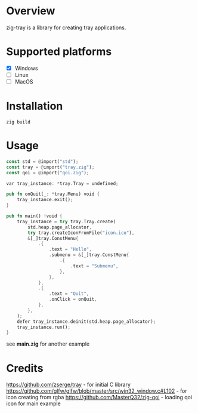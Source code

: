 # Overview

zig-tray is a library for creating tray applications.

# Supported platforms

 - [x] Windows
 - [ ] Linux
 - [ ] MacOS

# Installation

```
zig build
```

# Usage

```rust
const std = @import("std");
const tray = @import("tray.zig");
const qoi = @import("qoi.zig");

var tray_instance: *tray.Tray = undefined;

pub fn onQuit(_: *tray.Menu) void {
    tray_instance.exit();
}

pub fn main() !void {
    tray_instance = try tray.Tray.create(
        std.heap.page_allocator,
        try tray.createIconFromFile("icon.ico"),
        &[_]tray.ConstMenu{
            .{
                .text = "Hello",
                .submenu = &[_]tray.ConstMenu{
                    .{
                        .text = "Submenu",
                    },
                },
            },
            .{
                .text = "Quit",
                .onClick = onQuit,
            },
        },
    );
    defer tray_instance.deinit(std.heap.page_allocator);
    tray_instance.run();
}
```

see **main.zig** for another example

# Credits

https://github.com/zserge/tray - for initial C library
https://github.com/glfw/glfw/blob/master/src/win32_window.c#L102 - for icon creating from rgba
https://github.com/MasterQ32/zig-qoi - loading qoi icon for main example
